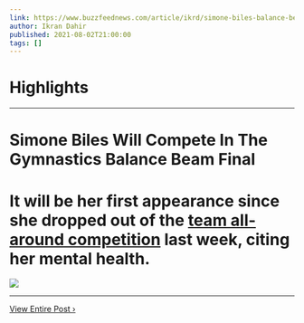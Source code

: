 ```yaml
---
link: https://www.buzzfeednews.com/article/ikrd/simone-biles-balance-beam-mental-health
author: Ikran Dahir
published: 2021-08-02T21:00:00
tags: []
---
```

# Highlights


---
# Simone Biles Will Compete In The Gymnastics Balance Beam Final
# It will be her first appearance since she dropped out of the [team all-around competition](https://www.buzzfeednews.com/article/adeonibada/simone-biles-olympics-tokyo-team-final-usa?bfsource=relatedmanual) last week, citing her mental health.

![](https://img.buzzfeed.com/buzzfeed-static/static/2021-08/2/20/campaign_images/31e9b8af2e80/simone-biles-will-compete-in-the-gymnastics-balan-2-7647-1627934449-24_dblbig.jpg)

---

[View Entire Post ›](https://www.buzzfeednews.com/article/ikrd/simone-biles-balance-beam-mental-health)